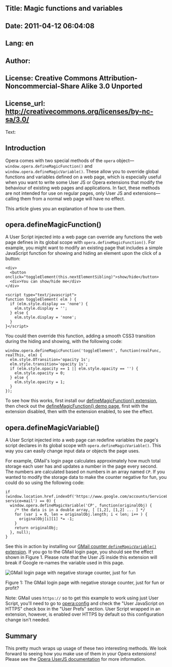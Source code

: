 Title: Magic functions and variables
----
Date: 2011-04-12 06:04:08
----
Lang: en
----
Author: 
----
License: Creative Commons Attribution-Noncommercial-Share Alike 3.0 Unported
----
License_url: http://creativecommons.org/licenses/by-nc-sa/3.0/
----
Text:

<h2>Introduction</h2>

<p>Opera comes with two special methods of the <code>opera</code> object&#x2014;<code>window.opera.defineMagicFunction()</code> and <code>window.opera.defineMagicVariable()</code>. These allow you to override global functions and variables defined on a web page, which is especially useful when you want to write some User JS or Opera extensions that modify the behaviour of existing web pages and applications. In fact, these methods are not intended for use on regular pages, only User JS and extensions&#x2014;calling them from a normal web page will have no effect.</p>

<p>This article gives you an explanation of how to use them.</p>

<h2>opera.defineMagicFunction()</h2>

<p>A User Script injected into a web page can override any functions the web page defines in its global scope with <code>opera.defineMagicFunction()</code>. For example, you might want to modify an existing page that includes a simple JavaScript function for showing and hiding an element upon the click of a button:</p>

<pre><code>&lt;div&gt;
  &lt;button onclick=&quot;toggleElement(this.nextElementSibling)&quot;&gt;show/hide&lt;/button&gt;
  &lt;div&gt;You can show/hide me&lt;/div&gt;
&lt;/div&gt;

&lt;script type=&quot;text/javascript&quot;&gt;
function toggleElement( elm ) {
  if (elm.style.display == &#39;none&#39;) {
    elm.style.display = &#39;&#39;;
  } else {
    elm.style.display = &#39;none&#39;;
  }
}&lt;/script&gt;</code></pre>

<p>You could then override this function, adding a smooth CSS3 transition during the hiding and showing, with the following code:</p>

<pre><code>window.opera.defineMagicFunction(&#39;toggleElement&#39;, function(realFunc, realThis, elm) {
  elm.style.OTransition=&#39;opacity 1s&#39;;
  elm.style.transition=&#39;opacity 1s&#39;;
  if (elm.style.opacity == 1 || elm.style.opacity == &#39;&#39;) {
    elm.style.opacity = 0;
  } else {
    elm.style.opacity = 1;
  }
});</code></pre>

<p>To see how this works, first install our <a href="magic-function.oex">defineMagicFunction() extension</a>, then check out the <a href="ujs-magic-func-demo.htm">defineMagicFunction() demo page</a>, first with the extension disabled, then with the extension enabled, to see the effect.</p>

<h2>opera.defineMagicVariable()</h2>
<p>A User Script injected into a web page can redefine variables the page&#39;s script declares in its global scope with <code>opera.defineMagicVariable()</code>. This way you can easily change input data or objects the page uses.</p>

For example, GMail&#39;s login page calculates approximately how much total storage each user has and updates a number in the page every second. The numbers are calculated based on numbers in an array named <code>CP</code>. If you wanted to modify the storage data to make the counter negative for fun, you could do so using the following code:

<pre><code>if (window.location.href.indexOf(&#39;https://www.google.com/accounts/ServiceLogin?service=mail&#39;) == 0) {
  window.opera.defineMagicVariable(&#39;CP&#39;, function(originalObj) {
    /* the data is in a double array, [ [1,2], [1,2] ... ] */
    for (var i = 0, len = originalObj.length; i &lt; len; i++ ) {
      originalObj[i][1] *= -1;
    }
    return originalObj;
  }, null);
}</code></pre>

<p>See this in action by installing our <a href="magic-variable.oex">GMail counter <code>defineMagicVariable()</code> extension</a>. If you go to the GMail login page, you should see the effect shown in Figure 1. Please note that the User JS inside this extension will break if Google re-names the variable used in this page.</p>

<p><img src="http://forum-test.oslo.osa/kirby/content/articles/407-magic-functions-and-variables/image1.png" alt="GMail login page with negative storage counter, just for fun" /></p>
<p class="comment">Figure 1: The GMail login page with negative storage counter, just for fun or profit?</p>

<p class="note">Note: GMail uses <code>https://</code> so to get this example to work using just User Script, you&#39;ll need to go to <a href="opera:config">opera:config</a> and check the &quot;User JavaScript on HTTPS&quot; check box in the &quot;User Prefs&quot; section. User Script wrapped in an extension, however, is enabled over HTTPS by default so this configuration change isn&#39;t needed.</p>

<h2>Summary</h2>

<p>This pretty much wraps up usage of these two interesting methods. We look forward to seeing how you make use of them in your Opera extensions! Please see the <a href="http://www.opera.com/docs/userjs/">Opera UserJS documentation</a> for more information.</p>
